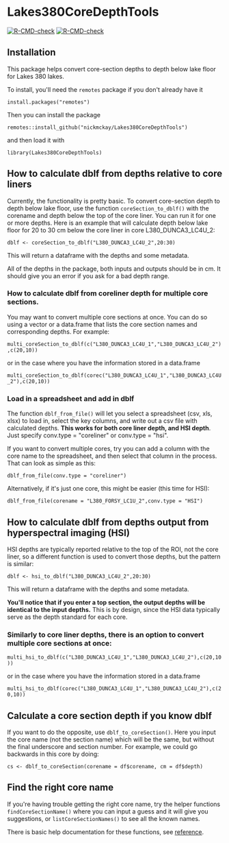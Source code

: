 # Lakes380CoreDepthTools

<!-- badges: start -->
[![R-CMD-check](https://github.com/nickmckay/Lakes380CoreDepthTools/workflows/R-CMD-check/badge.svg)](https://github.com/nickmckay/Lakes380CoreDepthTools/actions)
[![R-CMD-check](https://github.com/nickmckay/Lakes380CoreDepthTools/actions/workflows/R-CMD-check.yaml/badge.svg)](https://github.com/nickmckay/Lakes380CoreDepthTools/actions/workflows/R-CMD-check.yaml)
<!-- badges: end -->

## Installation

This package helps convert core-section depths to depth below lake floor for Lakes 380 lakes. 

To install, you'll need the `remotes` package if you don't already have it

`install.packages("remotes")`

Then you can install the package

`remotes::install_github("nickmckay/Lakes380CoreDepthTools")`

and then load it with

`library(Lakes380CoreDepthTools)`


## How to calculate dblf from depths relative to core liners

Currently, the functionality is pretty basic. To convert core-section depth to depth below lake floor, use the function `coreSection_to_dblf()` with the corename and depth below the top of the core liner. You can run it for one or more depths. Here is an example that will calculate depth below lake floor for 20 to 30 cm below the core liner in core L380_DUNCA3_LC4U_2:


`dblf <- coreSection_to_dblf("L380_DUNCA3_LC4U_2",20:30)`

This will return a dataframe with the depths and some metadata.

All of the depths in the package, both inputs and outputs should be in cm. It should give you an error if you ask for a bad depth range. 


### How to calculate dblf from coreliner depth for multiple core sections.

You may want to convert multiple core sections at once. You can do so using a vector or a data.frame that lists the core section names and corresponding depths. For example:

`multi_coreSection_to_dblf(c("L380_DUNCA3_LC4U_1","L380_DUNCA3_LC4U_2"),c(20,10))`

or in the case where you have the information stored in a data.frame

`multi_coreSection_to_dblf(corec("L380_DUNCA3_LC4U_1","L380_DUNCA3_LC4U_2"),c(20,10))`


### Load in a spreadsheet and add in dblf

The function `dblf_from_file()` will let you select a spreadsheet (csv, xls, xlsx) to load in, select the key columns, and write out a csv file with calculated depths. **This works for both core liner depth, and HSI depth**. Just specify conv.type = "coreliner" or conv.type = "hsi".

If you want to convert multiple cores, try you can add a column with the core name to the spreadsheet, and then select that column in the process. That can look as simple as this:

`dblf_from_file(conv.type = "coreliner")`

Alternatively, if it's just one core, this might be easier (this time for HSI):

`dblf_from_file(corename = "L380_FORSY_LC1U_2",conv.type = "HSI")`



## How to calculate dblf from depths output from hyperspectral imaging (HSI)

HSI depths are typically reported relative to the top of the ROI, not the core liner, so a different function is used to convert those depths, but the pattern is similar: 

`dblf <- hsi_to_dblf("L380_DUNCA3_LC4U_2",20:30)`

This will return a dataframe with the depths and some metadata.

**You'll notice that if you enter a top section, the output depths will be identical to the input depths.** This is by design, since the HSI data typically serve as the depth standard for each core. 


### Similarly to core liner depths, there is an option to convert multiple core sections at once: 

`multi_hsi_to_dblf(c("L380_DUNCA3_LC4U_1","L380_DUNCA3_LC4U_2"),c(20,10))`

or in the case where you have the information stored in a data.frame

`multi_hsi_to_dblf(corec("L380_DUNCA3_LC4U_1","L380_DUNCA3_LC4U_2"),c(20,10))`


## Calculate a core section depth if you know dblf

If you want to do the opposite, use `dblf_to_coreSection()`. Here you input the core name (not the section name) which will be the same, but without the final underscore and section number. For example, we could go backwards in this core by doing:

`cs <- dblf_to_coreSection(corename = df$corename, cm = df$depth)`



## Find the right core name
If you're having trouble getting the right core name, try the helper functions `findCoreSectionName()` where you can input a guess and it will give you suggestions, or `listCoreSectionNames()` to see all the known names. 

There is basic help documentation for these functions, see [reference](https://nickmckay.github.io/Lakes380CoreDepthTools/reference/index.html). 


